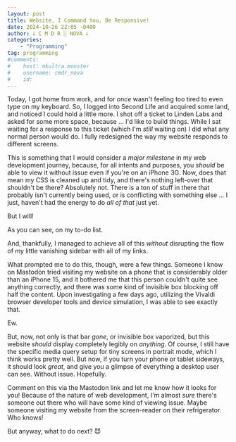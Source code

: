 ```yaml
---
layout: post
title: Website, I Command You, Be Responsive!
date: 2024-10-26 22:05 -0400
author: 𐕣 C M D R ░ NOVA 𐕣
categories:
    - "Programming"
tag: programming
#comments:
#    host: mkultra.monster
#    username: cmdr_nova
#    id: 
---
```

Today, I got home from work, and for *once* wasn't feeling too tired to even type on my keyboard. So, I logged into Second Life and acquired some land, and noticed I could hold a little more. I shot off a ticket to Linden Labs and asked for some more space, because ... I'd like to build things. While I sat waiting for a response to this ticket (which I'm *still* waiting on) I did what any normal person would do. I fully redesigned the way my website responds to different screens.

This is something that I would consider a *major milestone* in my web development journey, because, for all intents and purposes, you *should* be able to view it without issue even if you're on an iPhone 3G. Now, does that mean my CSS is cleaned up and tidy, and there's nothing left-over that shouldn't be there? Absolutely not. There is a ton of stuff in there that probably isn't currently being used, or is conflicting with something else ... I just, haven't had the energy to do *all of that* just yet.

But I will!

As you can see, on my to-do list.

And, thankfully, I managed to achieve all of this *without* disrupting the flow of my little vanishing sidebar with all of my links.

What prompted me to do this, though, were a few things. Someone I know on Mastodon tried visiting my website on a phone that is considerably older than an iPhone 15, and it bothered me that this person couldn't quite see anything correctly, and there was some kind of invisible box blocking off half the content. Upon investigating a few days ago, utilizing the Vivaldi browser developer tools and device simulation, I was able to see exactly that.

Ew.

But, now, not only is that bar *gone*, or invisible box vaporized, but this website *should* display completely legibly on *anything*. Of course, I still have the specific media query setup for tiny screens in portrait mode, which I think works pretty well. But now, if you turn your phone or tablet sideways, it should look *great*, and give you a glimpse of everything a desktop user can see. Without issue. Hopefully.

Comment on this via the Mastodon link and let me know how it looks for you! Because of the nature of web development, I'm almost *sure* there's someone out there who will have some kind of viewing issue. Maybe someone visiting my website from the screen-reader on their refrigerator. Who knows!

But anyway, what to do next? 😈